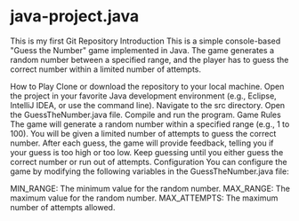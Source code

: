 # java-project.java
This is my first Git Repository
Introduction
This is a simple console-based "Guess the Number" game implemented in Java. The game generates a random number between a specified range, and the player has to guess the correct number within a limited number of attempts.

How to Play
Clone or download the repository to your local machine.
Open the project in your favorite Java development environment (e.g., Eclipse, IntelliJ IDEA, or use the command line).
Navigate to the src directory.
Open the GuessTheNumber.java file.
Compile and run the program.
Game Rules
The game will generate a random number within a specified range (e.g., 1 to 100).
You will be given a limited number of attempts to guess the correct number.
After each guess, the game will provide feedback, telling you if your guess is too high or too low.
Keep guessing until you either guess the correct number or run out of attempts.
Configuration
You can configure the game by modifying the following variables in the GuessTheNumber.java file:

MIN_RANGE: The minimum value for the random number.
MAX_RANGE: The maximum value for the random number.
MAX_ATTEMPTS: The maximum number of attempts allowed.
